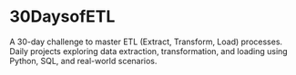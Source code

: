 # 30DaysofETL
A 30-day challenge to master ETL (Extract, Transform, Load) processes. Daily projects exploring data extraction, transformation, and loading using Python, SQL, and real-world scenarios.
